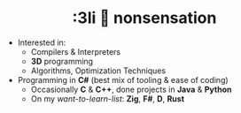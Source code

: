 <h1 align="center">:3li 🙂 nonsensation</h1>

- Interested in:
    - Compilers & Interpreters
    - **3D** programming
    - Algorithms, Optimization Techniques
- Programming in **C#** (best mix of tooling & ease of coding)
    - Occasionally **C** & **C++**, done projects in **Java** & **Python**
    - On my *want-to-learn-list*: **Zig**, **F#**, **D**, **Rust**
